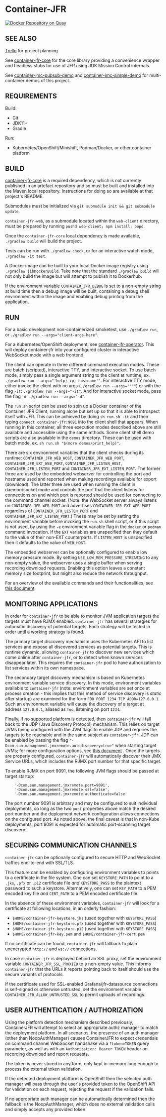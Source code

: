 # Container-JFR

[![Docker Repository on Quay](https://quay.io/repository/rh-jmc-team/container-jfr/status "Docker Repository on Quay")](https://quay.io/repository/rh-jmc-team/container-jfr)

## SEE ALSO

[Trello](https://trello.com/b/zoQx1GxV/jmc-cloud) for project planning.

See [container-jfr-core](https://github.com/rh-jmc-team/container-jfr-core) for
the core library providing a convenience wrapper and headless stubs for use of
JFR using JDK Mission Control internals.

See
[container-jmc-pubsub-demo](https://github.com/andrewazores/container-jmc-pubsub-demo)
and
[container-jmc-simple-demo](https://github.com/andrewazores/container-jmc-simple-demo)
for multi-container demos of this project.

## REQUIREMENTS
Build:
- Git
- JDK11+
- Gradle

Run:
- Kubernetes/OpenShift/Minishift, Podman/Docker, or other container platform

## BUILD
[container-jfr-core](https://github.com/rh-jmc-team/container-jfr-core) is a
required dependency, which is not currently published in an artefact repository
and so must be built and installed into the Maven local repository.
Instructions for doing so are available at that project's README.

Submodules must be initialized via `git submodule init && git submodule update`.

`container-jfr-web`, as a submodule located within the `web-client` directory,
must be prepared by running `pushd web-client; npm install; popd`.

Once the `container-jfr-core` local dependency is made available,
`./gradlew build` will build the project.

Tests can be run with `./gradlew check`, or for an interactive watch mode,
`./gradlew -it test`.

A Docker image can be built to your local Docker image registry using
`./gradlew jibDockerBuild`. Take note that the standard `./gradlew build`
will not only build the image but will attempt to publish it to Dockerhub.

If the environment variable `CONTAINER_JFR_DEBUG` is set to a non-empty
string at build time then a debug image will be built, containing a debug shell
environment within the image and enabling debug printing from the application.

## RUN
For a basic development non-containerized smoketest, use `./gradlew run`, or
`./gradlew run --args="client-args-here"`.

For a Kubernetes/OpenShift deployment, see [container-jfr-operator](https://github.com/rh-jmc-team/container-jfr-operator).
This will deploy container-jfr into your configured cluster in interactive
WebSocket mode with a web frontend.

The client can operate in three different command execution modes. These are
batch (scripted), interactive TTY, and interactive socket. To use batch mode,
simply pass a single argument string to the client at runtime, ex.
`./gradlew run --args="'help; ip; hostname'"`. For interactive TTY mode, either
invoke the client with no args (`./gradlew run --args="''"`) or with the flag
`-it`: `./gradlew run --args="-it"`. And for interactive socket mode, pass the
flag `-d`: `./gradlew run --args="-d"`.

The `run.sh` script can be used to spin up a Docker container of the Container
JFR Client, running alone but set up so that it is able to introspect itself
with JFR. This can be achieved by doing `sh run.sh -it` and then typing
`connect container-jfr:9091` into the client shell that appears. When running in
this container, all three execution modes described above are still available
and accessible using the same mthods. Some client shell demo scripts are also
available in the `demos` directory. These can be used with batch mode, ex.
`sh run.sh "$(more demos/print_help)"`.

There are six environment variables that the client checks during its
runtime: `CONTAINER_JFR_WEB_HOST`, `CONTAINER_JFR_WEB_PORT`,
`CONTAINER_JFR_EXT_WEB_PORT`, `CONTAINER_JFR_LISTEN_HOST`,
`CONTAINER_JFR_LISTEN_PORT` and `CONTAINER_JFR_EXT_LISTEN_PORT`. The former
three are used by the embedded webserver for controlling the port and hostname
used and reported when making recordings available for export (download). The
latter three are used when running the client in daemon/socket mode and controls
the port that the client listens for connections on and which port is reported
should be used for connecting to the command channel socket. (Note: the
WebSocket server always listens on `CONTAINER_JFR_WEB_PORT` and advertises
`CONTAINER_JFR_EXT_WEB_PORT` regardless of `CONTAINER_JFR_LISTEN_PORT` and
`CONTAINER_JFR_EXT_LISTEN_PORT`.) These may be set by setting the environment
variable before invoking the `run.sh` shell script, or if this script is not
used, by using the `-e` environment variable flag in the `docker` or `podman`
command invocation. If the `EXT` variables are unspecified then they default to
the value of their non-EXT counterparts. If `LISTEN_HOST` is unspecified then
it defaults to the value of `WEB_HOST`.

The embedded webserver can be optionally configured to enable low memory
pressure mode. By setting `USE_LOW_MEM_PRESSURE_STREAMING` to any non-empty
value, the webserver uses a single buffer when serving recording download
requests. Enabling this option leaves a constant memory size footprint, but
might also reduce the network throughput.

For an overview of the available commands and their functionalities, see
[this document](COMMANDS.md).

## MONITORING APPLICATIONS
In order for `container-jfr` to be able to monitor JVM application targets the
targets must have RJMX enabled. `container-jfr` has several strategies for
automatic discovery of potential targets. Each strategy will be tested in order
until a working strategy is found.

The primary target discovery mechanism uses the Kubernetes API to list services
and expose all discovered services as potential targets. This is runtime
dynamic, allowing `container-jfr` to discover new services which come online
after `container-jfr`, or to detect when known services disappear later. This
requires the `container-jfr` pod to have authorization to list services within
its own namespace.

The secondary target discovery mechanism is based on Kubernetes environment
variable service discovery. In this mode, environment variables available to
`container-jfr` (note: environment variables are set once at process creation -
this implies that this method of service discovery is *static* after startup)
are examined for the form `FOO_PORT_1234_TCP_ADDR=127.0.0.1`. Such an
environment variable will cause the discovery of a target at address
`127.0.0.1`, aliased as `foo`, listening on port `1234`.

Finally, if no supported platform is detected, then `container-jfr` will fall
back to the JDP (Java Discovery Protocol) mechanism. This relies on target JVMs
being configured with the JVM flags to enable JDP and requires the targets to
be reachable and in the same subject as `container-jfr`. JDP can be enabled by
passing the flag `"-Dcom.sun.management.jmxremote.autodiscovery=true"` when
starting target JVMs; for more configuration options, see
[this document](https://docs.oracle.com/javase/10/management/java-discovery-protocol.htm)
. Once the targets are properly configured, `container-jfr` will automatically
discover their JMX Service URLs, which includes the RJMX port number for that
specific target.

To enable RJMX on port 9091, the following JVM flags should be passed at target
startup:

```
    '-Dcom.sun.management.jmxremote.port=9091',
    '-Dcom.sun.management.jmxremote.ssl=false',
    '-Dcom.sun.management.jmxremote.authenticate=false'
```

The port number 9091 is arbitrary and may be configured to suit individual
deployments, so long as the two `port` properties above match the desired port
number and the deployment network configuration allows connections on the
configured port. As noted above, the final caveat is that in non-Kube
deployments, port 9091 is expected for automatic port-scanning target discovery.

## SECURING COMMUNICATION CHANNELS
`container-jfr` can be optionally configured to secure HTTP and WebSocket
traffics end-to-end with SSL/TLS.

This feature can be enabled by configuring environment variables to points to
a certificate in the file system. One can set `KEYSTORE_PATH` to point to a
`.jks`, `.pfx` or `.p12` certificate file *and* `KEYSTORE_PASS` to the plaintext
password to such a keystore. Alternatively, one can  set `KEY_PATH` to a PEM
encoded key file *and* `CERT_PATH` to a PEM encoded certificate file.

In the absence of these environment variables, `container-jfr` will look for a
certificate at following locations, in an orderly fashion:

- `$HOME/container-jfr-keystore.jks` (used together with `KEYSTORE_PASS`)
- `$HOME/container-jfr-keystore.pfx` (used together with `KEYSTORE_PASS`)
- `$HOME/container-jfr-keystore.p12` (used together with `KEYSTORE_PASS`)
- `$HOME/container-jfr-key.pem` and `$HOME/container-jfr-cert.pem`

If no certificate can be found, `container-jfr` will fallback to plain
unencrypted `http://` and `ws://` connections.

In case `container-jfr` is deployed behind an SSL proxy, set the environment
variable `CONTAINER_JFR_SSL_PROXIED` to a non-empty value. This informs
`container-jfr` that the URLs it reports pointing back to itself should use
the secure variants of protocols.

If the certificate used for SSL-enabled Grafana/jfr-datasource connections is
self-signed or otherwise untrusted, set the environment variable
`CONTAINER_JFR_ALLOW_UNTRUSTED_SSL` to permit uploads of recordings.

## USER AUTHENTICATION / AUTHORIZATION

Using the platform detection mechanism described previously, ContainerJFR will
attempt to select an appropriate authz manager to match the deployment
platform. In all scenarios, the presence of an auth manager (other than
NoopAuthManager) causes ContainerJFR to expect credentials on command channel
WebSocket handshake via a `?token=TOKEN` query parameter, as well as with an
`Authorization: Bearer TOKEN` header on recording download and report requests.

The token is never stored in any form, only kept in-memory long enough to
process the external token validation.

If the detected deployment platform is OpenShift then the selected auth manager
will pass through the user's provided token to the OpenShift API for
validation on each request, rejecting the request if the validation fails.

If no appropriate auth manager can be automatically determined then the
fallback is the NoopAuthManager, which does no external validation calls and
simply accepts any provided token.
